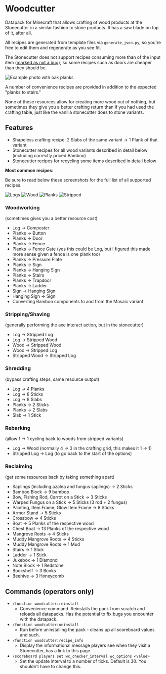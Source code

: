 # Woodcutter

Datapack for Minecraft that allows crafting of wood products at the Stonecutter in a similar fashion to stone products. It has a saw blade on top of it, after all.

All recipes are generated from template files via `generate_json.py`, so you're free to edit them and regenerate as you see fit.

The Stonecutter does not support recipes consuming more than of the input item ([marked as not a bug](https://bugs.mojang.com/browse/MC-151141)), so some recipes such as doors are cheaper than they should be. 

![Example photo with oak planks](https://i.imgur.com/FkdLxLH.png)

A number of convenience recipes are provided in addition to the expected "planks to stairs."

None of these resources allow for creating more wood out of nothing, but sometimes they give you a better crafting return than if you had used the crafting table, just like the vanilla stonecutter does to stone variants.

## Features

- Shapeless crafting recipe: 2 Slabs of the same variant -> 1 Plank of that variant
- Stonecutter recipes for all wood variants described in detail below (including correctly priced Bamboo)
- Stonecutter recipes for recycling some items described in detail below

**Most common recipes**:

Be sure to read below these screenshots for the full list of all supported recipes.

![Logs](https://i.imgur.com/M7qohQB.png)
![Wood](https://i.imgur.com/YcExopl.png)
![Planks](https://i.imgur.com/k0fvJ9j.png)
![Stripped](https://i.imgur.com/ucxj7Z7.png)

<!-- For these screenshots, include all the white on the top, 2 pixels out inclusive from the right, same for bottom, stop just before white on the left -->

### Woodworking

(sometimes gives you a better resource cost)

- Log -> Composter
- Planks -> Button
- Planks -> Door
- Planks -> Fence
- Planks -> Fence Gate (yes this could be Log, but I figured this made more sense given a fence is one plank too)
- Planks -> Pressure Plate
- Planks -> Sign
- Planks -> Hanging Sign
- Planks -> Stairs
- Planks -> Trapdoor
- Planks -> Ladder
- Sign -> Hanging Sign
- Hanging Sign -> Sign
- Converting Bamboo components to and from the Mosaic variant

### Stripping/Shaving

(generally performing the axe interact action, but in the stonecutter)

- Log -> Stripped Log
- Log -> Stripped Wood
- Wood -> Stripped Wood
- Wood -> Stripped Log
- Stripped Wood -> Stripped Log

### Shredding

(bypass crafting steps, same resource output)

- Log -> 4 Planks
- Log -> 8 Sticks
- Log -> 8 Slabs
- Planks -> 2 Sticks
- Planks -> 2 Slabs
- Slab -> 1 Stick

### Rebarking

(allow 1 -> 1 cycling back to woods from stripped variants)

- Log -> Wood (normally 4 -> 3 in the crafting grid, this makes it 1 -> 1)
- Stripped Log -> Log (to go back to the start of the options)

### Reclaiming

(get some resources back by taking something apart)

- Saplings (including azalea and fungus saplings) -> 2 Sticks
- Bamboo Block -> 9 bamboo
- Bow, Fishing Rod, Carrot on a Stick -> 3 Sticks
- Warped Fungus on a Stick -> 5 Sticks (3 rod + 2 fungus)
- Painting, Item Frame, Glow Item Frame -> 8 Sticks
- Armor Stand -> 5 Sticks
- Crossbow -> 4 Sticks
- Boat -> 5 Planks of the respective wood
- Chest Boat -> 13 Planks of the respective wood
- Mangrove Roots -> 4 Sticks
- Muddy Mangrove Roots -> 4 Sticks
- Muddy Mangrove Roots -> 1 Mud
- Stairs -> 1 Stick
- Ladder -> 1 Stick
- Jukebox -> 1 Diamond
- Note Block -> 1 Redstone
- Bookshelf -> 3 Books
- Beehive -> 3 Honeycomb

## Commands (operators only)

- `/function woodcutter:reinstall`
  - Convenience command. Reinstalls the pack from scratch and reloads all datapacks.
    Has the potential to fix bugs you encounter with the datapack.
- `/function woodcutter:uninstall`
  - Run before uninstalling the pack - cleans up all scoreboard values and such.
- `/function woodcutter:recipe_info`
  - Display the informational message players see when they visit a Stonecutter, has a link to this page.
- `/scoreboard players set wc_checker_interval wc_options <value>`
  - Set the update interval to a number of ticks. Default is 30. You shouldn't have to change this.
